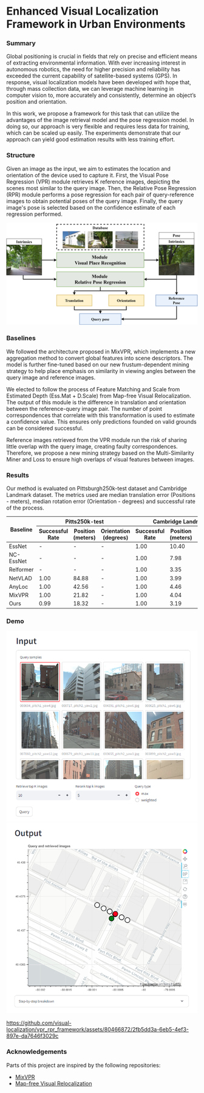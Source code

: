 # Enhanced Visual Localization Framework in Urban Environments

### Summary
Global positioning is crucial in fields that rely on precise and efficient means of extracting environmental information. With ever increasing interest in autonomous robotics, the need for higher precision and reliability has exceeded the current capability of satellite-based systems (GPS). In response, visual localization models have been developed with hope that, through mass collection data, we can leverage machine learning in computer vision to, more accurately and consistently, determine an object’s position and orientation. 

In this work, we propose a framework for this task that can utilize the advantages of the image retrieval model and the pose regression model. In doing so, our approach is very flexible and requires less data for training, which can be scaled up easily. The experiments demonstrate that our approach can yield good estimation results with less training effort.

### Structure
Given an image as the input, we aim to estimates the location and orientation of the device used to capture it. First, the Visual Pose Regression (VPR) module retrieves K reference images, depicting the scenes most similar to the query image. Then, the Relative Pose Regression (RPR) module performs a pose regression for each pair of query-reference images to obtain potential poses of the query image. Finally, the query image's pose is selected based on the confidence estimate of each regression performed.

![architecture](image/structure.png)

### Baselines
We followed the architecture proposed in MixVPR, which implements a new aggregation method to convert global features into scene descriptors. The model is further fine-tuned based on our new frustum-dependent mining strategy to help place emphasis on similarity in viewing angles between the query image and reference images.

We elected to follow the process of Feature Matching and Scale from Estimated Depth (Ess.Mat + D.Scale) from Map-free Visual Relocalization. The output of this module is the difference in translation and orientation between the reference-query image pair. The number of point correspondences that correlate with this transformation is used to estimate a confidence value. This ensures only predictions founded on valid grounds can be considered successful.

Reference images retrieved from the VPR module run the risk of sharing little overlap with the query image, creating faulty correspondences. Therefore, we propose a new mining strategy based on the Multi-Similarity Miner and Loss to ensure high overlaps of visual features between images.

### Results
Our method is evaluated on Pittsburgh250k-test dataset and Cambridge Landmark dataset. The metrics used are median translation error (Positions - meters), median rotation error (Orientation - degrees) and successful rate of the process.

<table>
<thead>
  <tr>
    <th rowspan="2">Baseline</th>
    <th colspan="3">Pitts250k-test</th>
    <th colspan="3">Cambridge Landmark</th>
  </tr>
  <tr>
    <th>Successful Rate</th>
    <th>Position (meters)</th>
    <th>Orientation (degrees)</th>
    <th>Successful Rate</th>
    <th>Position (meters)</th>
    <th>Orientation (degrees)</th>
  </tr>
</thead>
<tbody>
  <tr>
    <td>EssNet</td>
    <td> - </td>
    <td> - </td>
    <td> - </td>
    <td>1.00</td>
    <td>10.40</td>
    <td>85.80</td>
  </tr>
  <tr>
    <td>NC-EssNet</td>
    <td> - </td>
    <td> - </td>
    <td> - </td>
    <td>1.00</td>
    <td>7.98</td>
    <td>24.40</td>
  </tr>
  <tr>
    <td>Relformer</td>
    <td> - </td>
    <td> - </td>
    <td> - </td>
    <td>1.00</td>
    <td>3.35</td>
    <td>10.60</td>
  </tr>
  <tr>
    <td>NetVLAD</td>
    <td>1.00</td>
    <td>84.88</td>
    <td> - </td>
    <td>1.00</td>
    <td>3.99</td>
    <td>10.03</td>
  </tr>
  <tr>
    <td>AnyLoc</td>
    <td>1.00</td>
    <td>42.56</td>
    <td> - </td>
    <td>1.00</td>
    <td>4.46</td>
    <td>10.42</td>
  </tr>
  <tr>
    <td>MixVPR</td>
    <td>1.00</td>
    <td>21.82</td>
    <td> - </td>
    <td>1.00</td>
    <td>4.04</td>
    <td>7.44</td>
  </tr>
  <tr>
    <td>Ours</td>
    <td>0.99</td>
    <td>18.32</td>
    <td> - </td>
    <td>1.00</td>
    <td>3.19</td>
    <td>4.80</td>
  </tr>
</tbody>
</table>

### Demo
![image](image/demo1.png)
![image](image/demo2.png)

https://github.com/visual-localization/vpr_rpr_framework/assets/80466872/2fb5dd3a-6eb5-4ef3-897e-da7646f3029c

### Acknowledgements
Parts of this project are inspired by the following repositories:
- [MixVPR](https://github.com/amaralibey/MixVPR/tree/main)
- [Map-free Visual Relocalization](https://github.com/nianticlabs/map-free-reloc)
